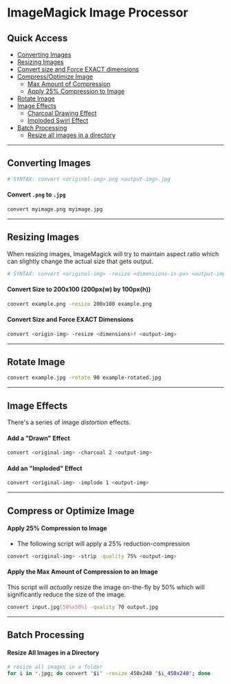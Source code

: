 # ImageMagick Image Processor


## Quick Access

- [Converting Images](#converting-images)
- [Resizing Images](#)
- [Convert size and Force EXACT dimensions](#convert-size-and-force-exact-dimensions)
- [Compress/Optimize Image](#compress-or-optimize-image)
  - [Max Amount of Compression](#apply-the-max-amount-of-compression-to-an-image)
  - [Apply 25% Compression to Image](#apply-25-compression-to-image)
- [Rotate Image](#rotate-image)
- [Image Effects](#image-effects)
  - [Charcoal Drawing Effect](#add-a-drawn-effect)
  - [Imploded Swirl Effect](#add-an-imploded-effect)
- [Batch Processing](#batch-processing)
  - [Resize all images in a directory](#resize-all-images-in-a-directory)


-----------


## Converting Images

```bash
# SYNTAX: convert <original-img>.png <output-img>.jpg
```

#### Convert ```.png``` to ```.jpg```

```bash
convert myimage.png myimage.jpg
```

-----------


## Resizing Images
When resizing images, ImageMagick will try to maintain aspect ratio which can slightly change the actual size that gets output.

```bash
# SYNTAX: convert <original-img> -resize <dimensions-in-px> <output-img>
```

#### Convert Size to 200x100 (200px(w) by 100px(h))

```bash
convert example.png -resize 200x100 example.png
```

#### Convert Size and Force EXACT Dimensions

```bash
convert <origin-img> -resize <dimensions>! <output-img>
```

-----------

## Rotate Image

```bash
convert example.jpg -rotate 90 example-rotated.jpg
```

-----------


## Image Effects

There's a series of image *distortion* effects.


#### Add a "Drawn" Effect

```bash
convert <original-img> -charcoal 2 <output-img>
```

#### Add an "Imploded" Effect

```bash
convert <original-img> -implode 1 <output-img>
```

-----------


## Compress or Optimize Image

#### Apply 25% Compression to Image
- The following script will apply a 25% reduction-compression

```bash
convert <original-img> -strip -quality 75% <output-img>
```

#### Apply the Max Amount of Compression to an Image
This script will *actually* resize the image on-the-fly by 50% which will significantly reduce the size of the image.

```bash
convert input.jpg[50%x50%] -quality 70 output.jpg
```


-----------

## Batch Processing


#### Resize All Images in a Directory
```bash
# resize all images in a folder
for i in *.jpg; do convert "$i" -resize 450x240 "$i_450x240"; done
```
